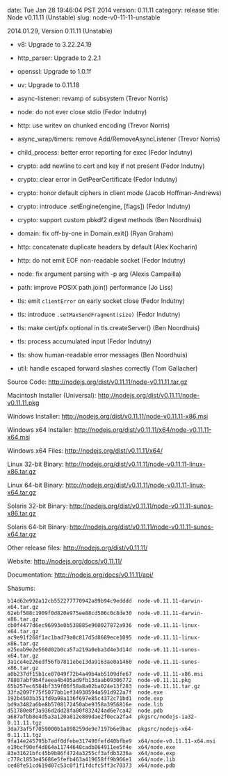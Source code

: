 date: Tue Jan 28 19:46:04 PST 2014
version: 0.11.11
category: release
title: Node v0.11.11 (Unstable)
slug: node-v0-11-11-unstable

2014.01.29, Version 0.11.11 (Unstable)

* v8: Upgrade to 3.22.24.19

* http_parser: Upgrade to 2.2.1

* openssl: Upgrade to 1.0.1f

* uv: Upgrade to 0.11.18

* async-listener: revamp of subsystem (Trevor Norris)

* node: do not ever close stdio (Fedor Indutny)

* http: use writev on chunked encoding (Trevor Norris)

* async_wrap/timers: remove Add/RemoveAsyncListener (Trevor Norris)

* child_process: better error reporting for exec (Fedor Indutny)

* crypto: add newline to cert and key if not present (Fedor Indutny)

* crypto: clear error in GetPeerCertificate (Fedor Indutny)

* crypto: honor default ciphers in client mode (Jacob Hoffman-Andrews)

* crypto: introduce .setEngine(engine, [flags]) (Fedor Indutny)

* crypto: support custom pbkdf2 digest methods (Ben Noordhuis)

* domain: fix off-by-one in Domain.exit() (Ryan Graham)

* http: concatenate duplicate headers by default (Alex Kocharin)

* http: do not emit EOF non-readable socket (Fedor Indutny)

* node: fix argument parsing with -p arg (Alexis Campailla)

* path: improve POSIX path.join() performance (Jo Liss)

* tls: emit `clientError` on early socket close (Fedor Indutny)

* tls: introduce `.setMaxSendFragment(size)` (Fedor Indutny)

* tls: make cert/pfx optional in tls.createServer() (Ben Noordhuis)

* tls: process accumulated input (Fedor Indutny)

* tls: show human-readable error messages (Ben Noordhuis)

* util: handle escaped forward slashes correctly (Tom Gallacher)


Source Code: http://nodejs.org/dist/v0.11.11/node-v0.11.11.tar.gz

Macintosh Installer (Universal): http://nodejs.org/dist/v0.11.11/node-v0.11.11.pkg

Windows Installer: http://nodejs.org/dist/v0.11.11/node-v0.11.11-x86.msi

Windows x64 Installer: http://nodejs.org/dist/v0.11.11/x64/node-v0.11.11-x64.msi

Windows x64 Files: http://nodejs.org/dist/v0.11.11/x64/

Linux 32-bit Binary: http://nodejs.org/dist/v0.11.11/node-v0.11.11-linux-x86.tar.gz

Linux 64-bit Binary: http://nodejs.org/dist/v0.11.11/node-v0.11.11-linux-x64.tar.gz

Solaris 32-bit Binary: http://nodejs.org/dist/v0.11.11/node-v0.11.11-sunos-x86.tar.gz

Solaris 64-bit Binary: http://nodejs.org/dist/v0.11.11/node-v0.11.11-sunos-x64.tar.gz

Other release files: http://nodejs.org/dist/v0.11.11/

Website: http://nodejs.org/docs/v0.11.11/

Documentation: http://nodejs.org/docs/v0.11.11/api/

Shasums:
```
b14d62e992a12cb552277770942a89b94c9edddd  node-v0.11.11-darwin-x64.tar.gz
62ebf588c1909f0d820e975ee88cd506c0c8de30  node-v0.11.11-darwin-x86.tar.gz
cb0f4477d6ec96993e0b538885e960027872a936  node-v0.11.11-linux-x64.tar.gz
ac9e91f268f1ac1bad79a0c817d5d8689ece1095  node-v0.11.11-linux-x86.tar.gz
e25eab9e2e560d02b0ca57a219a0eba3d4e3d14d  node-v0.11.11-sunos-x64.tar.gz
3a1ce4e226edf56fb7811ebe13da9163ae0a1460  node-v0.11.11-sunos-x86.tar.gz
a0b237df15b1ce07049f72b4a49b4ab5109dfe67  node-v0.11.11-x86.msi
78807abf9b4faeea4b405ad9fb13daab09306772  node-v0.11.11.pkg
65b257ec6584bf339f06f58a8a02ba024e13f283  node-v0.11.11.tar.gz
33fa2097f75f5077bb1ef34930594a591d922a7f  node.exe
192b4503b351fd9a98a136f697e85c4372c71bd1  node.exp
bd9a3482a6be8b5708172450abe9358a3956816e  node.lib
d51780e8f3a936d2dd28fa00f832424ad6e7ca42  node.pdb
a687afbb8e4d5a3a120a812e889dae2f0eca2fa4  pkgsrc/nodejs-ia32-0.11.11.tgz
3da73af5f7059000b1a898259de9e7197b6e9bac  pkgsrc/nodejs-x64-0.11.11.tgz
9fa14e245795b7adf0dfebe317490fefd40bfbe9  x64/node-v0.11.11-x64.msi
e19bcf90ef4d864a11744648cadb864911ee5f4e  x64/node.exe
83e31621bfc45b9b86f4724a3255cf3afdb3236a  x64/node.exp
c778c1853e45686e5fefb463a419658ff9b966e1  x64/node.lib
ced8fe51cd619d07c53c0f1f1fdcfc5ff3c70373  x64/node.pdb
```
